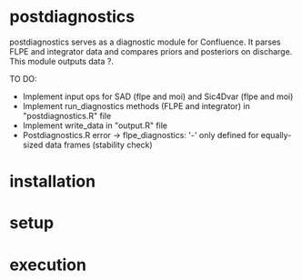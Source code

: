 # postdiagnostics

postdiagnostics serves as a diagnostic module for Confluence. It parses FLPE and integrator data and compares priors and posteriors on discharge. This module outputs data ?.

TO DO:
- Implement input ops for SAD (flpe and moi) and Sic4Dvar (flpe and moi)
- Implement run_diagnostics methods (FLPE and integrator) in "postdiagnostics.R" file
- Implement write_data in "output.R" file
- Postdiagnostics.R error -> flpe_diagnostics: '-' only defined for equally-sized data frames (stability check)

# installation

# setup

# execution
